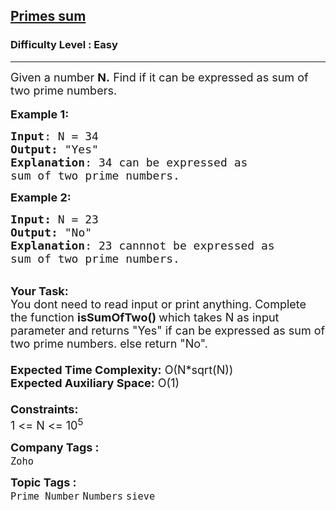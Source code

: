 <h2><a href="https://www.geeksforgeeks.org/problems/primes-sum5827/1?page=1&category=sieve&sortBy=submissions">Primes sum</a></h2><h3>Difficulty Level : Easy</h3><hr><div class="problems_problem_content__Xm_eO"><p><span style="font-size:18px">Given a number <strong>N.</strong> Find if it can be expressed as sum of two prime numbers.</span><br>
<br>
<span style="font-size:18px"><strong>Example 1:</strong></span></p>

<pre><span style="font-size:18px"><strong>Input</strong>: N = 34
<strong>Output:</strong>&nbsp;"Yes"&nbsp;
<strong>Explanation</strong>: 34 can be expressed as 
sum of two prime numbers.
</span></pre>

<p><span style="font-size:18px"><strong>Example 2:</strong></span></p>

<pre><span style="font-size:18px"><strong>Input: </strong>N = 23
<strong>Output:&nbsp;</strong>"No"
<strong>Explanation</strong>: 23 cannnot be expressed as
sum of two prime numbers. 
</span></pre>

<p><br>
<span style="font-size:18px"><strong>Your Task:&nbsp;&nbsp;</strong><br>
You dont need to read input or print anything. Complete the function <strong>isSumOfTwo()&nbsp;</strong>which takes N&nbsp;as input parameter and returns "Yes"&nbsp;if can be expressed as sum of two prime numbers.&nbsp;else return "No".<br>
<br>
<strong>Expected Time Complexity:</strong> O(N*sqrt(N))<br>
<strong>Expected Auxiliary Space:</strong> O(1)<br>
<br>
<strong>Constraints:</strong><br>
1 &lt;= N&nbsp;&lt;= 10<sup>5</sup></span></p>
</div><p><span style=font-size:18px><strong>Company Tags : </strong><br><code>Zoho</code>&nbsp;<br><p><span style=font-size:18px><strong>Topic Tags : </strong><br><code>Prime Number</code>&nbsp;<code>Numbers</code>&nbsp;<code>sieve</code>&nbsp;